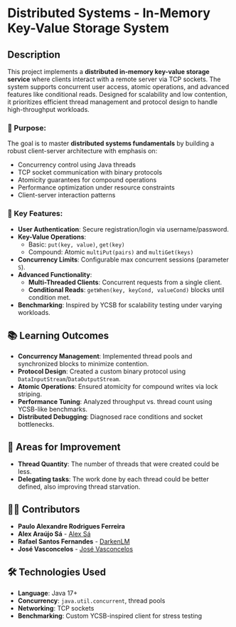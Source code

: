 # Distributed Systems - In-Memory Key-Value Storage System

## Description  
This project implements a **distributed in-memory key-value storage service** where clients interact with a remote server via TCP sockets. The system supports concurrent user access, atomic operations, and advanced features like conditional reads. Designed for scalability and low contention, it prioritizes efficient thread management and protocol design to handle high-throughput workloads.

### 🎯 Purpose:  
The goal is to master **distributed systems fundamentals** by building a robust client-server architecture with emphasis on:  
- Concurrency control using Java threads  
- TCP socket communication with binary protocols  
- Atomicity guarantees for compound operations  
- Performance optimization under resource constraints  
- Client-server interaction patterns  

### 🚀 Key Features:  
- **User Authentication**: Secure registration/login via username/password.  
- **Key-Value Operations**:  
  - Basic: `put(key, value)`, `get(key)`  
  - Compound: Atomic `multiPut(pairs)` and `multiGet(keys)`  
- **Concurrency Limits**: Configurable max concurrent sessions (parameter `S`).  
- **Advanced Functionality**:  
  - **Multi-Threaded Clients**: Concurrent requests from a single client.  
  - **Conditional Reads**: `getWhen(key, keyCond, valueCond)` blocks until condition met.  
- **Benchmarking**: Inspired by YCSB for scalability testing under varying workloads.  

## 📚 Learning Outcomes  
- **Concurrency Management**: Implemented thread pools and synchronized blocks to minimize contention.  
- **Protocol Design**: Created a custom binary protocol using `DataInputStream`/`DataOutputStream`.  
- **Atomic Operations**: Ensured atomicity for compound writes via lock striping.  
- **Performance Tuning**: Analyzed throughput vs. thread count using YCSB-like benchmarks.  
- **Distributed Debugging**: Diagnosed race conditions and socket bottlenecks.  

## 🚧 Areas for Improvement  
- **Thread Quantity**: The number of threads that were created could be less.
- **Delegating tasks**: The work done by each thread could be better defined, also improving thread starvation.

## 👨‍💻 Contributors
- **Paulo Alexandre Rodrigues Ferreira**
- **Alex Araújo Sá** - [Alex Sá](https://github.com/alexaraujosa)
- **Rafael Santos Fernandes** - [DarkenLM](https://github.com/DarkenLM)
- **José Vasconcelos** - [José Vasconcelos](https://github.com/josevasconcelos2002)

## 🛠️ Technologies Used  
- **Language**: Java 17+  
- **Concurrency**: `java.util.concurrent`, thread pools  
- **Networking**: TCP sockets
- **Benchmarking**: Custom YCSB-inspired client for stress testing